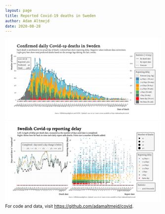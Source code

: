 ```yaml
---
layout: page
title: Reported Covid-19 deaths in Sweden
author: Adam Altmejd
date: 2020-08-28
---
```


![Graph of Swedish Covid-19 deaths with reporting delay.](deaths_lag_sweden_2020-08-28.png "Swedish Covid-19 deaths.")
![Graph of Swedish Covid-19 reporting delay in daily deaths.](lag_trend_sweden_2020-08-28.png "Trend in Swedish Covid-19 mortality reporting delay.")
For code and data, visit <https://github.com/adamaltmejd/covid>.
